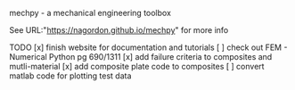 
mechpy - a mechanical engineering toolbox

See URL:"https://nagordon.github.io/mechpy" for more info

TODO
[x] finish website for documentation and tutorials
[ ] check out FEM - Numerical Python pg 690/1311
[x] add failure criteria to composites and mutli-material
[x] add composite plate code to composites
[ ] convert matlab code for plotting test data
